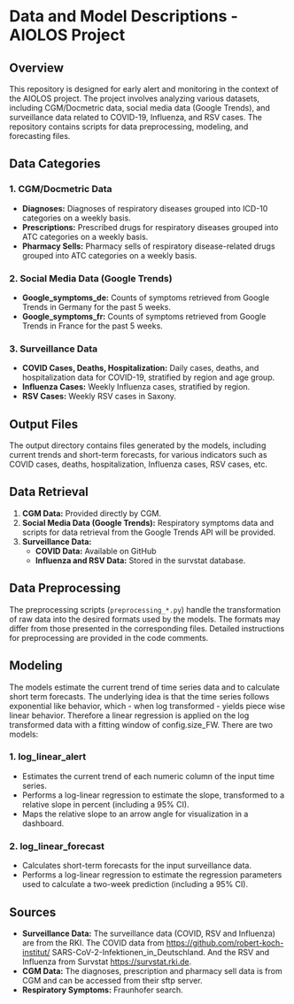 # Data and Model Descriptions - AIOLOS Project

## Overview
This repository is designed for early alert and monitoring in the context of the AIOLOS project. The project involves analyzing various datasets, including CGM/Docmetric data, social media data (Google Trends), and surveillance data related to COVID-19, Influenza, and RSV cases. The repository contains scripts for data preprocessing, modeling, and forecasting files.

## Data Categories

### 1. CGM/Docmetric Data
- **Diagnoses:** Diagnoses of respiratory diseases grouped into ICD-10 categories on a weekly basis.
- **Prescriptions:** Prescribed drugs for respiratory diseases grouped into ATC categories on a weekly basis.
- **Pharmacy Sells:** Pharmacy sells of respiratory disease-related drugs grouped into ATC categories on a weekly basis.

### 2. Social Media Data (Google Trends)
- **Google_symptoms_de:** Counts of symptoms retrieved from Google Trends in Germany for the past 5 weeks.
- **Google_symptoms_fr:** Counts of symptoms retrieved from Google Trends in France for the past 5 weeks.

### 3. Surveillance Data
- **COVID Cases, Deaths, Hospitalization:** Daily cases, deaths, and hospitalization data for COVID-19, stratified by region and age group.
- **Influenza Cases:** Weekly Influenza cases, stratified by region.
- **RSV Cases:** Weekly RSV cases in Saxony.

## Output Files
The output directory contains files generated by the models, including current trends and short-term forecasts, for various indicators such as COVID cases, deaths, hospitalization, Influenza cases, RSV cases, etc.


## Data Retrieval
1. **CGM Data:** Provided directly by CGM.
2. **Social Media Data (Google Trends):** Respiratory symptoms data and scripts for data retrieval from the Google Trends API will be provided.
3. **Surveillance Data:**
   - **COVID Data:** Available on GitHub
   - **Influenza and RSV Data:** Stored in the survstat database.

## Data Preprocessing
The preprocessing scripts (`preprocessing_*.py`) handle the transformation of raw data into the desired formats used by the models. The formats may differ from those presented in the corresponding files. Detailed instructions for preprocessing are provided in the code comments.

## Modeling
The models estimate the current trend of time series data and to calculate short term forecasts.
The underlying idea is that the time series follows exponential like behavior,
which - when log transformed - yields piece wise linear behavior. 
Therefore a linear regression is applied on the log transformed data with a fitting window
of config.size_FW. There are two models:

### 1. log_linear_alert
- Estimates the current trend of each numeric column of the input time series.
- Performs a log-linear regression to estimate the slope, transformed to a relative slope in percent (including a 95% CI).
- Maps the relative slope to an arrow angle for visualization in a dashboard.

### 2. log_linear_forecast
- Calculates short-term forecasts for the input surveillance data.
- Performs a log-linear regression to estimate the regression parameters used to calculate a two-week prediction (including a 95% CI).

## Sources
- **Surveillance Data:** The surveillance data (COVID, RSV and Influenza) are from the RKI. The COVID data from https://github.com/robert-koch-institut/ SARS-CoV-2-Infektionen_in_Deutschland. And the RSV and Influenza from Survstat https://survstat.rki.de.
- **CGM Data:** The diagnoses, prescription and pharmacy sell data is from CGM and can be accessed from their sftp server.
- **Respiratory Symptoms:** Fraunhofer search.

